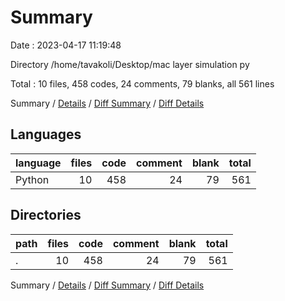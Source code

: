 # Summary

Date : 2023-04-17 11:19:48

Directory /home/tavakoli/Desktop/mac layer simulation py

Total : 10 files,  458 codes, 24 comments, 79 blanks, all 561 lines

Summary / [Details](details.md) / [Diff Summary](diff.md) / [Diff Details](diff-details.md)

## Languages
| language | files | code | comment | blank | total |
| :--- | ---: | ---: | ---: | ---: | ---: |
| Python | 10 | 458 | 24 | 79 | 561 |

## Directories
| path | files | code | comment | blank | total |
| :--- | ---: | ---: | ---: | ---: | ---: |
| . | 10 | 458 | 24 | 79 | 561 |

Summary / [Details](details.md) / [Diff Summary](diff.md) / [Diff Details](diff-details.md)